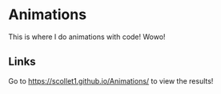 # Animations
This is where I do animations with code! Wowo!

## Links
Go to https://scollet1.github.io/Animations/ to view the results!
